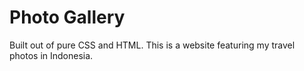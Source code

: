 # Photo Gallery

Built out of pure CSS and HTML. This is a website featuring my travel photos in Indonesia.
